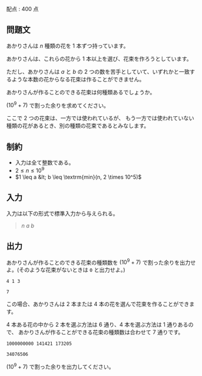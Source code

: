 配点 : $400$ 点

## 問題文

あかりさんは $n$ 種類の花を $1$ 本ずつ持っています。

あかりさんは、これらの花から $1$ 本以上を選び、花束を作ろうとしています。

ただし、あかりさんは $a$ と $b$ の $2$ つの数を苦手としていて、いずれかと一致するような本数の花からなる花束は作ることができません。

あかりさんが作ることのできる花束は何種類あるでしょうか。

$(10^9 + 7)$ で割った余りを求めてください。

ここで $2$ つの花束は、一方では使われているが、
もう一方では使われていない種類の花があるとき、別の種類の花束であるとみなします。

## 制約

- 入力は全て整数である。
- $2 \leq n \leq 10^9$
- $1 \leq a &lt; b \leq \textrm{min}(n, 2 \times 10^5)$

## 入力

入力は以下の形式で標準入力から与えられる。

> $n$ $a$ $b$

## 出力

あかりさんが作ることのできる花束の種類数を $(10^9 + 7)$ で割った余りを出力せよ。(そのような花束がないときは `0` と出力せよ。)

```input1
4 1 3
```

```output1
7
```

この場合、あかりさんは $2$ 本または $4$ 本の花を選んで花束を作ることができます。

$4$ 本ある花の中から $2$ 本を選ぶ方法は $6$ 通り、$4$ 本を選ぶ方法は $1$ 通りあるので、
あかりさんが作ることができる花束の種類数は合わせて $7$ 通りです。

```input2
1000000000 141421 173205
```

```output2
34076506
```

$(10^9 + 7)$ で割った余りを出力してください。